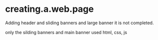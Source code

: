 # creating.a.web.page
Adding header and sliding banners and large banner
it is not completed.

only the silding banners and main banner
used html, css, js
